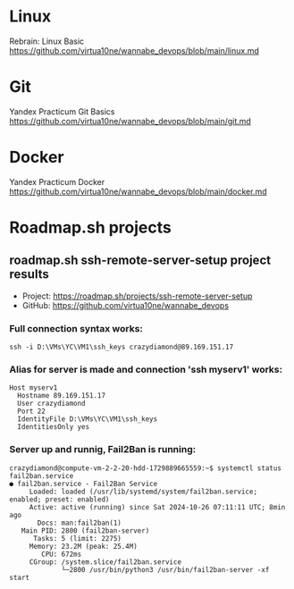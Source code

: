 # Linux  
Rebrain: Linux Basic  
https://github.com/virtua10ne/wannabe_devops/blob/main/linux.md  

# Git  
Yandex Practicum Git Basics  
https://github.com/virtua10ne/wannabe_devops/blob/main/git.md  

# Docker  
Yandex Practicum Docker  
https://github.com/virtua10ne/wannabe_devops/blob/main/docker.md  


# Roadmap.sh projects  
## roadmap.sh ssh-remote-server-setup project results  
- Project: https://roadmap.sh/projects/ssh-remote-server-setup   
- GitHub: https://github.com/virtua10ne/wannabe_devops  
  
### Full connection syntax works:  
```
ssh -i D:\VMs\YC\VM1\ssh_keys crazydiamond@89.169.151.17  
```
  
### Alias for server is made and connection 'ssh myserv1' works:  
```
Host myserv1  
  Hostname 89.169.151.17  
  User crazydiamond  
  Port 22  
  IdentityFile D:\VMs\YC\VM1\ssh_keys  
  IdentitiesOnly yes  
```
  
### Server up and runnig, Fail2Ban is running:  
```
crazydiamond@compute-vm-2-2-20-hdd-1729889665559:~$ systemctl status fail2ban.service  
● fail2ban.service - Fail2Ban Service  
     Loaded: loaded (/usr/lib/systemd/system/fail2ban.service; enabled; preset: enabled)  
     Active: active (running) since Sat 2024-10-26 07:11:11 UTC; 8min ago  
       Docs: man:fail2ban(1)  
   Main PID: 2800 (fail2ban-server)  
      Tasks: 5 (limit: 2275)  
     Memory: 23.2M (peak: 25.4M)  
        CPU: 672ms  
     CGroup: /system.slice/fail2ban.service  
             └─2800 /usr/bin/python3 /usr/bin/fail2ban-server -xf start  
```

